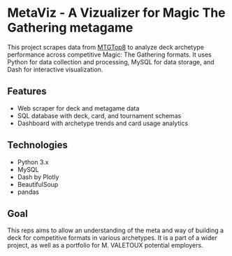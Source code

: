 # MetaViz - A Vizualizer for Magic The Gathering metagame

This project scrapes data from [MTGTop8](https://mtgtop8.com) to analyze deck archetype performance across competitive Magic: The Gathering formats.
It uses Python for data collection and processing, MySQL for data storage, and Dash for interactive visualization.

## Features
- Web scraper for deck and metagame data
- SQL database with deck, card, and tournament schemas
- Dashboard with archetype trends and card usage analytics

## Technologies
- Python 3.x
- MySQL
- Dash by Plotly
- BeautifulSoup
- pandas

## Goal
This reps aims to allow an understanding of the meta and way of building a deck for competitive formats in various archetypes.
It is a part of a wider project, as well as a portfolio for M. VALETOUX potential employers.
